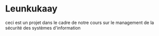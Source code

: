 # Leunkukaay
ceci est un projet dans le cadre de notre cours sur le management de la sécurité des systèmes d'information
